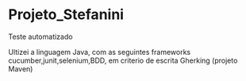 # Projeto_Stefanini
Teste automatizado 

Ultizei a linguagem Java, com as seguintes frameworks cucumber,junit,selenium,BDD, em criterio de escrita Gherking (projeto Maven) 
